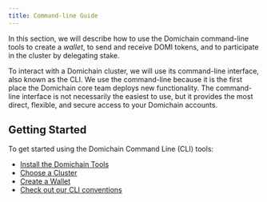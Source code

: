 ```yaml
---
title: Command-line Guide
---
```


In this section, we will describe how to use the Domichain command-line tools to
create a _wallet_, to send and receive DOMI tokens, and to participate in
the cluster by delegating stake.

To interact with a Domichain cluster, we will use its command-line interface, also
known as the CLI. We use the command-line because it is the first place the
Domichain core team deploys new functionality. The command-line interface is not
necessarily the easiest to use, but it provides the most direct, flexible, and
secure access to your Domichain accounts.

## Getting Started

To get started using the Domichain Command Line (CLI) tools:

- [Install the Domichain Tools](cli/install-domichain-cli-tools.md)
- [Choose a Cluster](cli/choose-a-cluster.md)
- [Create a Wallet](wallet-guide/cli.md)
- [Check out our CLI conventions](cli/conventions.md)
